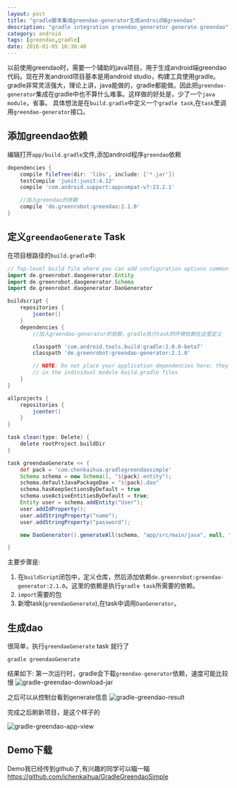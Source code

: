 ```yaml
---
layout: post
title: "gradle脚本集成greendao-generator生成android端greendao"
description: "gradle integration greendao_generator generate greendao"
category: android
tags: [greendao,gradle]
date: 2016-01-05 16:30:40
---
```

以前使用greendao时，需要一个辅助的java项目，用于生成android端greendao代码。现在开发android项目基本是用android studio，构建工具使用gradle。gradle非常灵活强大，理论上讲，java能做的，gradle都能做。因此把`greendao-generator`集成在gradle中也不算什么难事。这样做的好处是，少了一个`java module`，省事。<!-- more -->
具体想法是在`build.gradle`中定义一个`gradle task`,在`task`里调用`greendao-generator`接口。

## 添加greendao依赖
编辑打开`app/build.gradle`文件,添加android程序`greendao`依赖

```groovy
dependencies {
    compile fileTree(dir: 'libs', include: ['*.jar'])
    testCompile 'junit:junit:4.12'
    compile 'com.android.support:appcompat-v7:23.2.1'

    //加入greendao的依赖
    compile 'de.greenrobot:greendao:2.1.0'
}
```



## 定义`greendaoGenerate` Task

在项目根路径的`build.gradle`中:

```groovy
// Top-level build file where you can add configuration options common to all sub-projects/modules.
import de.greenrobot.daogenerator.Entity
import de.greenrobot.daogenerator.Schema
import de.greenrobot.daogenerator.DaoGenerator

buildscript {
    repositories {
        jcenter()
    }
    dependencies {
        //加入greendao-generator的依赖，gradle执行task的环境依赖在这里定义

        classpath 'com.android.tools.build:gradle:2.0.0-beta7'
        classpath 'de.greenrobot:greendao-generator:2.1.0'

        // NOTE: Do not place your application dependencies here; they belong
        // in the individual module build.gradle files
    }
}

allprojects {
    repositories {
        jcenter()
    }
}

task clean(type: Delete) {
    delete rootProject.buildDir
}

task greendaoGenerate << {
    def pack = 'com.chenkaihua.gradlegreendaosimple'
    Schema schema = new Schema(1, "${pack}.entity");
    schema.defaultJavaPackageDao = "${pack}.dao"
    schema.hasKeepSectionsByDefault = true
    schema.useActiveEntitiesByDefault = true;
    Entity user = schema.addEntity("User");
    user.addIdProperty();
    user.addStringProperty("name");
    user.addStringProperty("password");

    new DaoGenerator().generateAll(schema, "app/src/main/java", null, "app/src/test/java");

}
```
主要步骤是:

1. 在`buildScript`闭包中，定义仓库，然后添加依赖`de.greenrobot:greendao-generator:2.1.0`。这里的依赖是执行`gradle task`所需要的依赖。
2. `import`需要的包
3. 新增task(`greendaoGenerate`),在task中调用`DaoGenerator`。

## 生成dao
很简单，执行`greendaoGenerate` task 就行了

```shell
gradle greendaoGenerate
```
结果如下:
第一次运行时，gradle会下载`greendao-generator`依赖，速度可能比较慢
![gradle-greendao-download-jar](http://7xivpo.com1.z0.glb.clouddn.com/greendao-download_jar.png)

之后可以从控制台看到generate信息
![gradle-greendao-result](http://7xivpo.com1.z0.glb.clouddn.com/gradle-greendao-resutl.png)

完成之后刷新项目，是这个样子的

![gradle-greendao-app-view](http://7xivpo.com1.z0.glb.clouddn.com/greedao-result_view_2.png)

## Demo下载

Demo我已经传到github了,有兴趣的同学可以瞄一瞄
<https://github.com/ichenkaihua/GradleGreendaoSimple>



